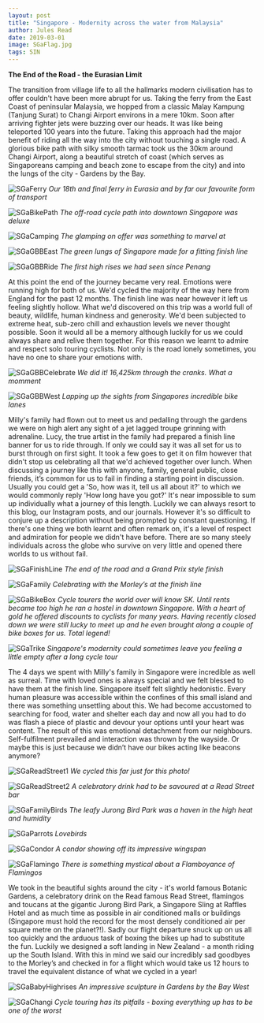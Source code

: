 ```yaml
---
layout: post
title: "Singapore - Modernity across the water from Malaysia"
author: Jules Read
date: 2019-03-01
image: SGaFlag.jpg
tags: SIN
---
```


**The End of the Road - the Eurasian Limit**

The transition from village life to all the hallmarks modern civilisation has to offer couldn't have been more abrupt for us. Taking the ferry from the East Coast of peninsular Malaysia, we hopped from a classic Malay Kampung (Tanjung Surat) to Changi Airport environs in a mere 10km. Soon after arriving fighter jets were buzzing over our heads. It was like being teleported 100 years into the future. Taking this approach had the major benefit of riding all the way into the city without touching a single road. A glorious bike path with silky smooth tarmac took us the 30km around Changi Airport, along a beautiful stretch of coast (which serves as Singaporeans camping and beach zone to escape from the city) and into the lungs of the city - Gardens by the Bay. 

![SGaFerry](assets/img/SGaFerry.jpg) *Our 18th and final ferry in Eurasia and by far our favourite form of transport* 

![SGaBikePath](assets/img/SGaBikePath.JPG) *The off-road cycle path into downtown Singapore was deluxe* 

![SGaCamping](assets/img/SGaCamping.JPG) *The glamping on offer was something to marvel at*  

![SGaGBBEast](assets/img/SGaGBBEast.JPG) *The green lungs of Singapore made for a fitting finish line*  

![SGaGBBRide](assets/img/SGaGBBRide.jpg) *The first high rises we had seen since Penang* 

At this point the end of the journey became very real. Emotions were running high for both of us. We'd cycled the majority of the way here from England for the past 12 months. The finish line was near however it left us feeling slightly hollow. What we'd discovered on this trip was a world full of beauty, wildlife, human kindness and generosity. We'd been subjected to extreme heat, sub-zero chill and exhaustion levels we never thought possible. Soon it would all be a memory although luckily for us we could always share and relive them together. For this reason we learnt to admire and respect solo touring cyclists. Not only is the road lonely sometimes, you have no one to share your emotions with.

![SGaGBBCelebrate](assets/img/SGaGBBCelebrate.jpg) *We did it! 16,425km through the cranks. What a momment* 

![SGaGBBWest](assets/img/SGaGBBWest.JPG) *Lapping up the sights from Singapores incredible bike lanes* 

Milly's family had flown out to meet us and pedalling through the gardens we were on high alert any sight of a jet lagged troupe grinning with adrenaline. Lucy, the true artist in the family had prepared a finish line banner for us to ride through. If only we could say it was all set for us to burst through on first sight. It took a few goes to get it on film however that didn't stop us celebrating all that we'd achieved together over lunch. When discussing a journey like this with anyone, family, general public, close friends, it’s common for us to fail in finding a starting point in discussion. Usually you could get a 'So, how was it, tell us all about it?' to which we would commonly reply 'How long have you got?' It's near impossible to sum up individually what a journey of this length. Luckily we can always resort to this blog, our Instagram posts, and our journals. However it's so difficult to conjure up a description without being prompted by constant questioning. If there's one thing we both learnt and often remark on, it's a level of respect and admiration for people we didn't have before. There are so many steely individuals across the globe who survive on very little and opened there worlds to us without fail.

![SGaFinishLine](assets/img/SGaFinishLine.jpg) *The end of the road and a Grand Prix style finish* 

![SGaFamily](assets/img/SGaFamily.JPG) *Celebrating with the Morley’s at the finish line* 

![SGaBikeBox](assets/img/SGaBikeBox.JPG) *Cycle tourers the world over will know SK. Until rents became too high he ran a hostel in downtown Singapore. With a heart of gold he offered discounts to cyclists for many years. Having recently closed down we were still lucky to meet up and he even brought along a couple of bike boxes for us. Total legend!*  

![SGaTrike](assets/img/SGaTrike.JPG) *Singapore's modernity could sometimes leave you feeling a little empty after a long cycle tour*  

The 4 days we spent with Milly's family in Singapore were incredible as well as surreal. Time with loved ones is always special and we felt blessed to have them at the finish line. Singapore itself felt slightly hedonistic. Every human pleasure was accessible within the confines of this small island and there was something unsettling about this. We had become accustomed to searching for food, water and shelter each day and now all you had to do was flash a piece of plastic and devour your options until your heart was content. The result of this was emotional detachment from our neighbours. Self-fulfilment prevailed and interaction was thrown by the wayside. Or maybe this is just because we didn’t have our bikes acting like beacons anymore?

![SGaReadStreet1](assets/img/SGaReadStreet1.jpg) *We cycled this far just for this photo!* 

![SGaReadStreet2](assets/img/SGaReadStreet2.JPG) *A celebratory drink had to be savoured at a Read Street bar* 

![SGaFamilyBirds](assets/img/SGaFamilyBirds.JPG) *The leafy Jurong Bird Park was a haven in the high heat and humidity*  

![SGaParrots](assets/img/SGaParrots.JPG) *Lovebirds*  

![SGaCondor](assets/img/SGaCondor.jpg) *A condor showing off its impressive wingspan*   

![SGaFlamingo](assets/img/SGaFlamingo.jpg) *There is something mystical about a Flamboyance of Flamingos*   

We took in the beautiful sights around the city - it's world famous Botanic Gardens, a celebratory drink on the Read famous Read Street, flamingos and toucans at the gigantic Jurong Bird Park, a Singapore Sling at Raffles Hotel and as much time as possible in air conditioned malls or buildings (Singapore must hold the record for the most densely conditioned air per square metre on the planet?!). Sadly our flight departure snuck up on us all too quickly and the arduous task of boxing the bikes up had to substitute the fun. Luckily we designed a soft landing in New Zealand - a month riding up the South Island. With this in mind we said our incredibly sad goodbyes to the Morley’s and checked in for a flight which would take us 12 hours to travel the equivalent distance of what we cycled in a year!

![SGaBabyHighrises](assets/img/SGaBabyHighrises.jpg) *An impressive sculpture in Gardens by the Bay West*   

![SGaChangi](assets/img/SGaChangi.jpg) *Cycle touring has its pitfalls - boxing everything up has to be one of the worst*  
